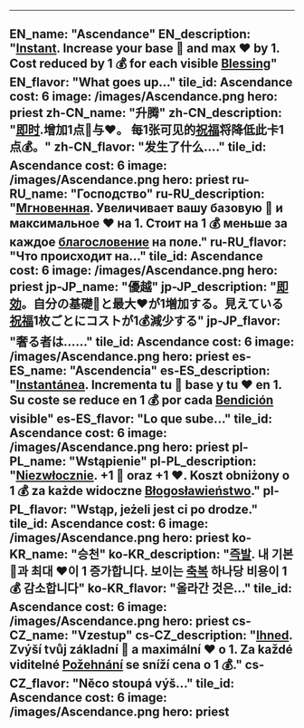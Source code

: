 ---

EN_name: "Ascendance"
EN_description: "<u><u>Instant</u></u>. Increase your base 🔸 and max ❤️ by 1. Cost reduced by 1 💰 for each visible <u>Blessing</u>"
EN_flavor: "What goes up..."
tile_id: Ascendance
cost: 6
image: /images/Ascendance.png
hero: priest
zh-CN_name: "升腾"
zh-CN_description: "<u><u>即时</u></u>.增加1点🔸与❤️。 每1张可见的<u>祝福</u>将降低此卡1点💰。"
zh-CN_flavor: "发生了什么...."
tile_id: Ascendance
cost: 6
image: /images/Ascendance.png
hero: priest
ru-RU_name: "Господство"
ru-RU_description: "<u><u>Мгновенная</u></u>. Увеличивает вашу базовую 🔸 и максимальное ❤️ на 1. Стоит на 1 💰 меньше за каждое <u>благословение</u> на поле."
ru-RU_flavor: "Что происходит на..."
tile_id: Ascendance
cost: 6
image: /images/Ascendance.png
hero: priest
jp-JP_name: "優越"
jp-JP_description: "<u><u>即効</u></u>。自分の基礎🔸と最大❤️が1増加する。見えている<u>祝福</u>1枚ごとにコストが1💰減少する"
jp-JP_flavor: "奢る者は……"
tile_id: Ascendance
cost: 6
image: /images/Ascendance.png
hero: priest
es-ES_name: "Ascendencia"
es-ES_description: "<u><u>Instantánea</u></u>. Incrementa tu 🔸 base y tu ❤️ en 1. Su coste se reduce en 1 💰 por cada <u>Bendición</u> visible"
es-ES_flavor: "Lo que sube..."
tile_id: Ascendance
cost: 6
image: /images/Ascendance.png
hero: priest
pl-PL_name: "Wstąpienie"
pl-PL_description: "<u><u>Niezwłocznie</u></u>. +1 🔸 oraz +1 ❤️. Koszt obniżony o 1 💰 za każde widoczne <u>Błogosławieństwo</u>."
pl-PL_flavor: "Wstąp, jeżeli jest ci po drodze."
tile_id: Ascendance
cost: 6
image: /images/Ascendance.png
hero: priest
ko-KR_name: "승천"
ko-KR_description: "<u><u>즉발</u></u>. 내 기본 🔸과 최대 ❤️이 1 증가합니다. 보이는 <u>축복</u> 하나당 비용이 1 💰 감소합니다"
ko-KR_flavor: "올라간 것은..."
tile_id: Ascendance
cost: 6
image: /images/Ascendance.png
hero: priest
cs-CZ_name: "Vzestup"
cs-CZ_description: "<u><u>Ihned</u></u>. Zvýší tvůj základní 🔸 a maximální ❤️ o 1. Za každé viditelné <u>Požehnání</u> se sníží cena o 1 💰."
cs-CZ_flavor: "Něco stoupá výš..."
tile_id: Ascendance
cost: 6
image: /images/Ascendance.png
hero: priest
---